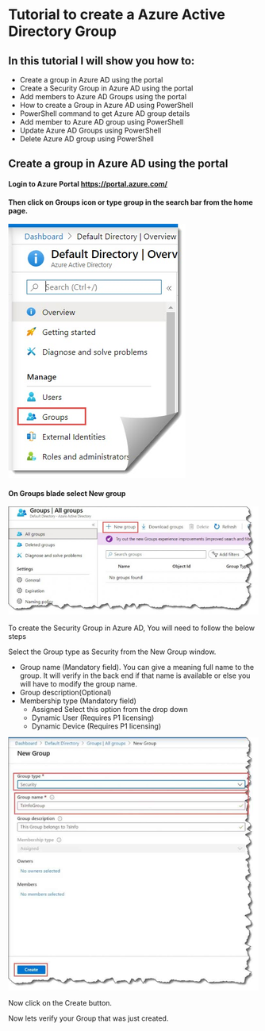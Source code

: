 # Tutorial to create a Azure Active Directory Group

## In this tutorial I will show you how to:
- Create a group in Azure AD using the portal
- Create a Security Group in Azure AD using the portal
- Add members to Azure AD Groups using the portal
- How to create a Group in Azure AD using PowerShell
- PowerShell command to get Azure AD group details
- Add member to Azure AD group using PowerShell
- Update Azure AD Groups using PowerShell
- Delete Azure AD group using PowerShell

## Create a group in Azure AD using the portal

#### Login to Azure Portal https://portal.azure.com/ 

#### Then click on Groups icon or type group in the search bar from the home page.

![GitHub Logo](/Create-a-group-and-add-members-in-Azure-Active-Directory.jpg)

#### On Groups blade select New group

![GitHub Logo](/how-to-Create-a-group-and-add-members-in-Azure-Active-Directory-1-768x333.jpg)

To create the Security Group in Azure AD, You will need to follow the below steps

Select the Group type as Security from the New Group window.
- Group name (Mandatory field). You can give a meaning full name to the group. It will verify in the back end if that name is available or else you will have to modify the group   name.
- Group description(Optional)
- Membership type (Mandatory field)
  - Assigned Select this option from the drop down
  - Dynamic User (Requires P1 licensing) 
  - Dynamic Device (Requires P1 licensing) 
  

![GitHub Logo](/Create-a-group-in-Azure-active-directory-768x778.jpg)

Now click on the Create button.

Now lets verify your Group that was just created.
